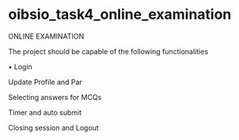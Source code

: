 # oibsio_task4_online_examination
ONLINE EXAMINATION

The project should be capable of the following functionalities

• Login

Update Profile and Par

Selecting answers for MCQs

Timer and auto submit

Closing session and Logout
